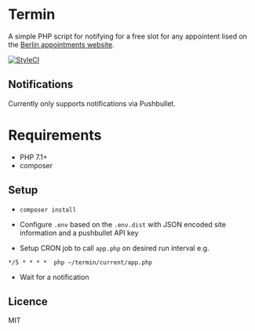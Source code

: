 # Termin

A simple PHP script for notifying for a free slot for any appointent lised on the [Berlin appointments website][0].

[![StyleCI](https://github.styleci.io/repos/150996986/shield)](https://github.styleci.io/repos/150996986)



## Notifications

Currently only supports notifications via Pushbullet.

# Requirements

- PHP 7.1+
- composer

## Setup

- `composer install`
- Configure `.env` based on the `.env.dist` with JSON encoded site information and a pushbullet API key

- Setup CRON job to call `app.php` on desired run interval e.g.

 `*/5 * * * *  php ~/termin/current/app.php`

- Wait for a notification

## Licence 

MIT

[0]: https://service.berlin.de/terminvereinbarung/
